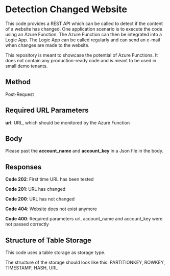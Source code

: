 # Detection Changed Website

This code provides a REST API which can be called to detect if the content of a website has changed. 
One application scenario is to execute the code using an Azure Function. The Azure Function can then be integrated into a Logic App. The Logic App can be called regularly and can send an e-mail when changes are made to the website.  

This repository is meant to showcase the potential of Azure Functions. It does not contain any production-ready code and is meant to be used in small demo tenants.

## Method
Post-Request

## Required URL Parameters
**url**: URL, which should be monitored by the Azure Function

## Body
Please past the **account_name** and **account_key** in a Json file in the body. 

## Responses
**Code 202**: First time URL has been tested

**Code 201**: URL has changed

**Code 200**: URL has not changed

**Code 404**: Website does not exist anymore

**Code 400**: Required parameters url, account_name and account_key were not passed correctly

## Structure of Table Storage
This code uses a table storage as storage type. 

The structure of the storage should look like this: PARTITIONKEY, ROWKEY, TIMESTAMP, HASH, URL










